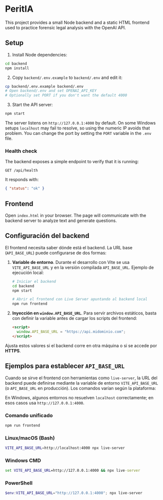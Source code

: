 # PeritIA

This project provides a small Node backend and a static HTML frontend used to practice forensic legal analysis with the OpenAI API.

## Setup

1. Install Node dependencies:

```bash
cd backend
npm install
```

2. Copy `backend/.env.example` to `backend/.env` and edit it:

```bash
cp backend/.env.example backend/.env
# Open backend/.env and set OPENAI_API_KEY
# Optionally set PORT if you don't want the default 4000
```

3. Start the API server:

```bash
npm start
```

The server listens on `http://127.0.0.1:4000` by default. On some Windows setups `localhost` may fail to resolve, so using the numeric IP avoids that problem. You can change the port by setting the `PORT` variable in the `.env` file.

### Health check

The backend exposes a simple endpoint to verify that it is running:

```
GET /api/health
```

It responds with:

```json
{ "status": "ok" }
```

## Frontend

Open `index.html` in your browser. The page will communicate with the backend server to analyze text and generate questions.

## Configuración del backend

El frontend necesita saber dónde está el backend. La URL base (`API_BASE_URL`)
puede configurarse de dos formas:

1. **Variable de entorno**. Durante el desarrollo con Vite se usa
   `VITE_API_BASE_URL` y en la versión compilada `API_BASE_URL`.  Ejemplo de
   ejecución local:

   ```bash
   # Iniciar el backend
   cd backend
   npm start

   # Abrir el frontend con Live Server apuntando al backend local
   npm run frontend
   ```

2. **Inyección en `window.API_BASE_URL`**. Para servir archivos estáticos, basta
   con definir la variable antes de cargar los scripts del frontend:

   ```html
   <script>
     window.API_BASE_URL = "https://api.midominio.com";
   </script>
   ```

Ajusta estos valores si el backend corre en otra máquina o si se accede por
**HTTPS**.

## Ejemplos para establecer `API_BASE_URL`

Cuando se sirve el frontend con herramientas como `live-server`, la URL del
backend puede definirse mediante la variable de entorno `VITE_API_BASE_URL`
(o `API_BASE_URL` en producción). Los comandos varían según la plataforma:

En Windows, algunos entornos no resuelven `localhost` correctamente; en esos casos usa `http://127.0.0.1:4000`.

### Comando unificado

```bash
npm run frontend
```


### Linux/macOS (Bash)

```bash
VITE_API_BASE_URL=http://localhost:4000 npx live-server
```

### Windows CMD

```cmd
set VITE_API_BASE_URL=http://127.0.0.1:4000 && npx live-server
```

### PowerShell

```powershell
$env:VITE_API_BASE_URL="http://127.0.0.1:4000"; npx live-server
```
